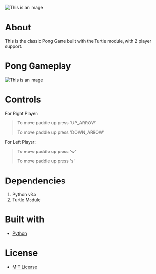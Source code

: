 ![This is an image](https://seeklogo.com/images/P/pong-logo-9B33AA1261-seeklogo.com.png)

# About
This is the classic Pong Game built with the Turtle module, with 2 player support.

# Pong Gameplay
![This is an image](https://user-images.githubusercontent.com/37813839/116418349-702ff180-a812-11eb-8ca6-1898b7917604.gif)

# Controls
For Right Player:
>To move paddle up press 'UP_ARROW' 
> 
>To move paddle up press 'DOWN_ARROW'

For Left Player:
>To move paddle up press 'w'
> 
>To move paddle up press 's'

# Dependencies
1. Python v3.x
2. Turtle Module

# Built with
- [Python](https://www.python.org/)

# License
- [MIT License](https://github.com/Solyyy/Pong-Game/blob/main/LICENSE)

